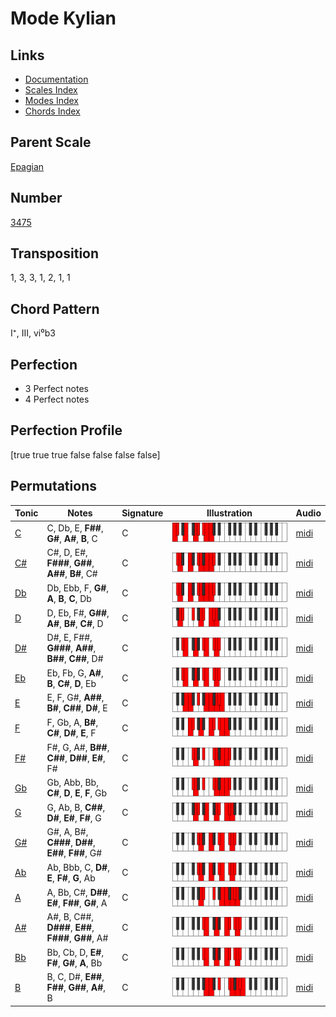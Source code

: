 # Mode Kylian

## Links

- [Documentation](README.md)
- [Scales Index](Scales.md)
- [Modes Index](Modes.md)
- [Chords Index](Chords.md)

## Parent Scale

[Epagian](ScaleEpagian.md)

## Number

[3475](https://ianring.com/musictheory/scales/3475)

## Transposition

1, 3, 3, 1, 2, 1, 1

## Chord Pattern

I⁺, III, vi⁰b3

## Perfection

- 3 Perfect notes
- 4 Perfect notes

## Perfection Profile

[true true true false false false false]

## Permutations

| Tonic | Notes | Signature | Illustration | Audio |
|-------|-------|-----------|--------------|-------|
| [C](ModeCNaturalKylian.md) | C, Db, E, **F##**, **G#**, **A#**, **B**, C | C | ![CNaturalKylian](ModeCNaturalKylian.png) | [midi](https://github.com/edipermadi/music/blob/main/docs/ModeCNaturalKylian.mid?raw=true) |
| [C#](ModeCSharpKylian.md) | C#, D, E#, **F###**, **G##**, **A##**, **B#**, C# | C | ![CSharpKylian](ModeCSharpKylian.png) | [midi](https://github.com/edipermadi/music/blob/main/docs/ModeCSharpKylian.mid?raw=true) |
| [Db](ModeDFlatKylian.md) | Db, Ebb, F, **G#**, **A**, **B**, **C**, Db | C | ![DFlatKylian](ModeDFlatKylian.png) | [midi](https://github.com/edipermadi/music/blob/main/docs/ModeDFlatKylian.mid?raw=true) |
| [D](ModeDNaturalKylian.md) | D, Eb, F#, **G##**, **A#**, **B#**, **C#**, D | C | ![DNaturalKylian](ModeDNaturalKylian.png) | [midi](https://github.com/edipermadi/music/blob/main/docs/ModeDNaturalKylian.mid?raw=true) |
| [D#](ModeDSharpKylian.md) | D#, E, F##, **G###**, **A##**, **B##**, **C##**, D# | C | ![DSharpKylian](ModeDSharpKylian.png) | [midi](https://github.com/edipermadi/music/blob/main/docs/ModeDSharpKylian.mid?raw=true) |
| [Eb](ModeEFlatKylian.md) | Eb, Fb, G, **A#**, **B**, **C#**, **D**, Eb | C | ![EFlatKylian](ModeEFlatKylian.png) | [midi](https://github.com/edipermadi/music/blob/main/docs/ModeEFlatKylian.mid?raw=true) |
| [E](ModeENaturalKylian.md) | E, F, G#, **A##**, **B#**, **C##**, **D#**, E | C | ![ENaturalKylian](ModeENaturalKylian.png) | [midi](https://github.com/edipermadi/music/blob/main/docs/ModeENaturalKylian.mid?raw=true) |
| [F](ModeFNaturalKylian.md) | F, Gb, A, **B#**, **C#**, **D#**, **E**, F | C | ![FNaturalKylian](ModeFNaturalKylian.png) | [midi](https://github.com/edipermadi/music/blob/main/docs/ModeFNaturalKylian.mid?raw=true) |
| [F#](ModeFSharpKylian.md) | F#, G, A#, **B##**, **C##**, **D##**, **E#**, F# | C | ![FSharpKylian](ModeFSharpKylian.png) | [midi](https://github.com/edipermadi/music/blob/main/docs/ModeFSharpKylian.mid?raw=true) |
| [Gb](ModeGFlatKylian.md) | Gb, Abb, Bb, **C#**, **D**, **E**, **F**, Gb | C | ![GFlatKylian](ModeGFlatKylian.png) | [midi](https://github.com/edipermadi/music/blob/main/docs/ModeGFlatKylian.mid?raw=true) |
| [G](ModeGNaturalKylian.md) | G, Ab, B, **C##**, **D#**, **E#**, **F#**, G | C | ![GNaturalKylian](ModeGNaturalKylian.png) | [midi](https://github.com/edipermadi/music/blob/main/docs/ModeGNaturalKylian.mid?raw=true) |
| [G#](ModeGSharpKylian.md) | G#, A, B#, **C###**, **D##**, **E##**, **F##**, G# | C | ![GSharpKylian](ModeGSharpKylian.png) | [midi](https://github.com/edipermadi/music/blob/main/docs/ModeGSharpKylian.mid?raw=true) |
| [Ab](ModeAFlatKylian.md) | Ab, Bbb, C, **D#**, **E**, **F#**, **G**, Ab | C | ![AFlatKylian](ModeAFlatKylian.png) | [midi](https://github.com/edipermadi/music/blob/main/docs/ModeAFlatKylian.mid?raw=true) |
| [A](ModeANaturalKylian.md) | A, Bb, C#, **D##**, **E#**, **F##**, **G#**, A | C | ![ANaturalKylian](ModeANaturalKylian.png) | [midi](https://github.com/edipermadi/music/blob/main/docs/ModeANaturalKylian.mid?raw=true) |
| [A#](ModeASharpKylian.md) | A#, B, C##, **D###**, **E##**, **F###**, **G##**, A# | C | ![ASharpKylian](ModeASharpKylian.png) | [midi](https://github.com/edipermadi/music/blob/main/docs/ModeASharpKylian.mid?raw=true) |
| [Bb](ModeBFlatKylian.md) | Bb, Cb, D, **E#**, **F#**, **G#**, **A**, Bb | C | ![BFlatKylian](ModeBFlatKylian.png) | [midi](https://github.com/edipermadi/music/blob/main/docs/ModeBFlatKylian.mid?raw=true) |
| [B](ModeBNaturalKylian.md) | B, C, D#, **E##**, **F##**, **G##**, **A#**, B | C | ![BNaturalKylian](ModeBNaturalKylian.png) | [midi](https://github.com/edipermadi/music/blob/main/docs/ModeBNaturalKylian.mid?raw=true) |
